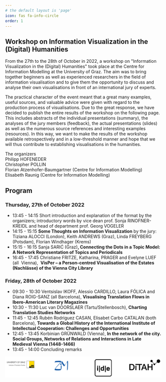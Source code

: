 ```yaml
---
# the default layout is 'page'
icon: fas fa-info-circle
order: 1
---
```


## Workshop on Information Visualization in the (Digital) Humanities

From the 27th to the 28th of October in 2022, a workshop on "Information Visualization in the (Digital) Humanities" took place at the Centre for Information Modelling at the University of Graz. The aim was to bring together beginners as well as experienced researchers in the field of information visualisation and to give them the opportunity to discuss and analyse their own visualisations in front of an international jury of experts.

The practical character of the event meant that a great many examples, useful sources, and valuable advice were given with regard to the production process of visualisations. Due to the great response, we have decided to publish the entire results of the workshop on the following page. This includes abstracts of the individual presentations (summary), the analyses of the jury members (feedback), the actual presentations (slides) as well as the numerous source references and interesting examples (resources). In this way, we want to make the results of the workshop available retrospectively and in a low-threshold manner and hope that we will thus contribute to establishing visualisations in the humanities.

The organizers\
Philipp HOFENEDER\
Christopher POLLIN\
Florian Atzenhofer-Baumgartner (Centre for Information Modelling)\
Elisabeth Raunig (Centre for Information Modelling)

## Program

### Thursday, 27th of October 2022

* 13:45 - 14:15 Short introduction and explanation of the format by the organizers; introductory words by vice dean prof. Sonja RINOFNER-KREIDL and head of department prof. Georg VOGELER 
* 14:15 - 15:15 **Some Thoughts on Information Visualization** by the jury: Tiziana ALOCCI (London), Keith ANDREWS (Graz), Linda FREYBERG (Potsdam), Florian Windhager (Krems)
* 15:15 - 16:15 Sanja SARIĆ (Graz)**, Connecting the Dots in a Topic Model:  A Network Representation of Topics and Periodicals**
* 16:45 - 17:45 Christiane FRITZE, Katharina, PRAGER and Evelyne LUEF (all  Vienna),  **VisPer – a Person-centred Visualisation of the Estates (Nachlässe) of the Vienna City Library** 

### Friday, 28th of October 2022

* 09:30 - 10:30 Ventsislav IKOFF, Alessio CARDILLO, Laura FÓLICA and Diana ROIG-SANZ (all Barcelona), **Visualising Translation Flows in Ibero-American Literary Magazines**
* 10:30 - 11:30 Luc van DOORSLAER (Tartu/Stellenbosch), **Charting Translation Studies Networks**
* 11:45 - 12:45 Rubén Rodriguez CASAN, Elisabet Carbo CATALAN (both Barcelona), **Towards a Global History of the International Institute of Intellectual Cooperation: Challenges and Opportunities**
* 12:45 - 13:45 Korbinian GRÜNWALD (Vienna), **In the network of the city. Social Groups, Networks of Relations and Interactions in Late Medieval Vienna (1448-1466)**
* 13:45 - 14:00 Concluding remarks


![Logo University of Graz](\assets\img\logos.png)